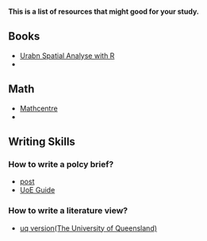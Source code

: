 **This is a list of resources that might good for your study.**

## Books
- [Urabn Spatial Analyse with R](https://urbanspatial.github.io/PublicPolicyAnalytics/geospatial-risk-modeling-predictive-policing.html)
- 


## Math
- [Mathcentre](https://mathcentre.ac.uk/)
- 
## Writing Skills

### How to write a polcy brief?
- [post](https://post.parliament.uk/)
- [UoE Guide](https://blogs.ed.ac.uk/research-office/2019/05/17/how-to-write-effective-policy-briefings/)

### How to write a literature view?
- [uq version(The University of Queensland)](https://my.uq.edu.au/information-and-services/student-support/study-skills/assignment-writing/how-write-literature-review)
###
